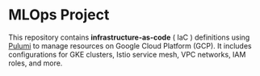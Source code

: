 # MLOps Project

This repository contains **infrastructure-as-code** ( IaC ) definitions using [Pulumi](https://www.pulumi.com/) to manage resources on Google Cloud Platform (GCP). It includes configurations for GKE clusters, Istio service mesh, VPC networks, IAM roles, and more.
